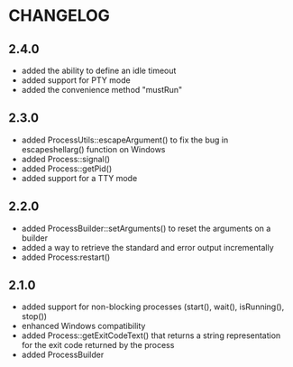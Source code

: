 CHANGELOG
=========

2.4.0
-----

 * added the ability to define an idle timeout
 * added support for PTY mode
 * added the convenience method "mustRun"

2.3.0
-----

 * added ProcessUtils::escapeArgument() to fix the bug in escapeshellarg() function on Windows
 * added Process::signal()
 * added Process::getPid()
 * added support for a TTY mode

2.2.0
-----

 * added ProcessBuilder::setArguments() to reset the arguments on a builder
 * added a way to retrieve the standard and error output incrementally
 * added Process:restart()

2.1.0
-----

 * added support for non-blocking processes (start(), wait(), isRunning(), stop())
 * enhanced Windows compatibility
 * added Process::getExitCodeText() that returns a string representation for
   the exit code returned by the process
 * added ProcessBuilder
